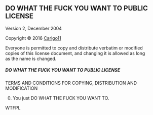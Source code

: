 ## DO WHAT THE FUCK YOU WANT TO PUBLIC LICENSE
 Version 2, December 2004

Copyright © 2016 [Carlgo11](https://github.com/Carlgo11)  

Everyone is permitted to copy and distribute verbatim or modified  
copies of this license document, and changing it is allowed as long  
as the name is changed.  

##### DO WHAT THE FUCK YOU WANT TO PUBLIC LICENSE
   TERMS AND CONDITIONS FOR COPYING, DISTRIBUTION AND MODIFICATION

  0. You just DO WHAT THE FUCK YOU WANT TO.

<a href="http://www.wtfpl.net/"><img
       src="http://www.wtfpl.net/wp-content/uploads/2012/12/wtfpl-badge-4.png"
       width="80" height="15" alt="WTFPL" /></a>
